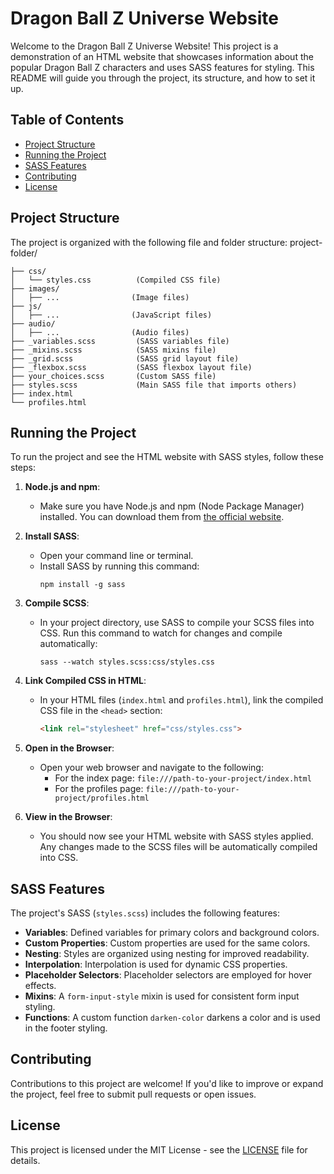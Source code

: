 # Dragon Ball Z Universe Website

Welcome to the Dragon Ball Z Universe Website! This project is a demonstration of an HTML website that showcases information about the popular Dragon Ball Z characters and uses SASS features for styling. This README will guide you through the project, its structure, and how to set it up.

## Table of Contents
- [Project Structure](#project-structure)
- [Running the Project](#running-the-project)
- [SASS Features](#sass-features)
- [Contributing](#contributing)
- [License](#license)

## Project Structure

The project is organized with the following file and folder structure:
project-folder/
```
├── css/
│   └── styles.css          (Compiled CSS file)
├── images/
│   ├── ...                (Image files)
├── js/
│   ├── ...                (JavaScript files)
├── audio/
│   ├── ...                (Audio files)
├── _variables.scss         (SASS variables file)
├── _mixins.scss            (SASS mixins file)
├── _grid.scss              (SASS grid layout file)
├── _flexbox.scss           (SASS flexbox layout file)
├── your_choices.scss       (Custom SASS file)
├── styles.scss             (Main SASS file that imports others)
├── index.html
└── profiles.html
```
## Running the Project

To run the project and see the HTML website with SASS styles, follow these steps:

1. **Node.js and npm**:
   - Make sure you have Node.js and npm (Node Package Manager) installed. You can download them from [the official website](https://nodejs.org/).

2. **Install SASS**:
   - Open your command line or terminal.
   - Install SASS by running this command:
     ```
     npm install -g sass
     ```

3. **Compile SCSS**:
   - In your project directory, use SASS to compile your SCSS files into CSS. Run this command to watch for changes and compile automatically:
     ```
     sass --watch styles.scss:css/styles.css
     ```

4. **Link Compiled CSS in HTML**:
   - In your HTML files (`index.html` and `profiles.html`), link the compiled CSS file in the `<head>` section:
     ```html
     <link rel="stylesheet" href="css/styles.css">
     ```

5. **Open in the Browser**:
   - Open your web browser and navigate to the following:
     - For the index page: `file:///path-to-your-project/index.html`
     - For the profiles page: `file:///path-to-your-project/profiles.html`

6. **View in the Browser**:
   - You should now see your HTML website with SASS styles applied. Any changes made to the SCSS files will be automatically compiled into CSS.

## SASS Features

The project's SASS (`styles.scss`) includes the following features:

- **Variables**: Defined variables for primary colors and background colors.
- **Custom Properties**: Custom properties are used for the same colors.
- **Nesting**: Styles are organized using nesting for improved readability.
- **Interpolation**: Interpolation is used for dynamic CSS properties.
- **Placeholder Selectors**: Placeholder selectors are employed for hover effects.
- **Mixins**: A `form-input-style` mixin is used for consistent form input styling.
- **Functions**: A custom function `darken-color` darkens a color and is used in the footer styling.

## Contributing

Contributions to this project are welcome! If you'd like to improve or expand the project, feel free to submit pull requests or open issues.

## License

This project is licensed under the MIT License - see the [LICENSE](LICENSE) file for details.